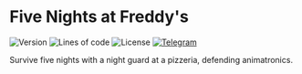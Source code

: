 # Five Nights at Freddy's

![Version](https://img.shields.io/badge/dynamic/json?label=version&query=info.version&url=https://raw.githubusercontent.com/nernar/freddy-s/master/make.json&color=D19121&logoColor=white&logo=clockify&style=flat-square)
![Lines of code](https://img.shields.io/tokei/lines/github/nernar/freddy-s?color=2727E3&logoColor=white&logo=sourcegraph&style=flat-square)
![License](https://img.shields.io/github/license/nernar/freddy-s?color=D22128&logoColor=white&logo=apache&style=flat-square)
[![Telegram](https://img.shields.io/badge/channel-gray?logo=telegram&style=flat-square)](https://t.me/ntInsideChat)

Survive five nights with a night guard at a pizzeria, defending animatronics.
